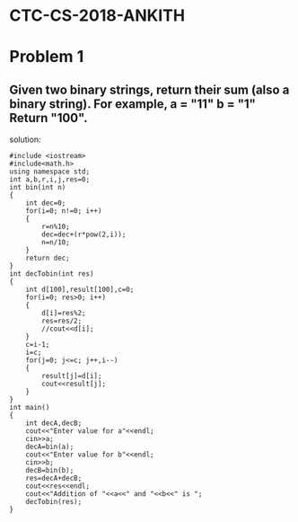 # CTC-CS-2018-ANKITH

Problem 1
===
Given two binary strings, return their sum (also a binary string). 
For example,
a = "11"
b = "1"
Return "100". 
-----------
solution:
```
#include <iostream>
#include<math.h>
using namespace std;
int a,b,r,i,j,res=0;
int bin(int n)
{
    int dec=0;
    for(i=0; n!=0; i++)
    {
        r=n%10;
        dec=dec+(r*pow(2,i));
        n=n/10;
    }
    return dec;
}
int decTobin(int res)
{
    int d[100],result[100],c=0;
    for(i=0; res>0; i++)
    {
        d[i]=res%2;
        res=res/2;
        //cout<<d[i];
    }
    c=i-1;
    i=c;
    for(j=0; j<=c; j++,i--)
    {
        result[j]=d[i];
        cout<<result[j];
    }
}
int main()
{
    int decA,decB;
    cout<<"Enter value for a"<<endl;
    cin>>a;
    decA=bin(a);
    cout<<"Enter value for b"<<endl;
    cin>>b;
    decB=bin(b);
    res=decA+decB;
    cout<<res<<endl;
    cout<<"Addition of "<<a<<" and "<<b<<" is ";
    decTobin(res);
}

```

